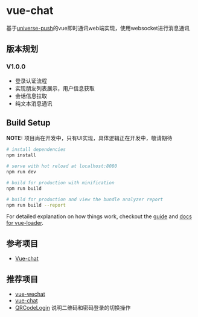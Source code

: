 # vue-chat

基于[universe-push](https://github.com/comsince/universe_push)的vue即时通讯web端实现，使用websocket进行消息通讯


## 版本规划
### V1.0.0
* 登录认证流程
* 实现朋友列表展示，用户信息获取
* 会话信息拉取
* 纯文本消息通讯

## Build Setup

**NOTE:** 项目尚在开发中，只有UI实现，具体逻辑正在开发中，敬请期待

``` bash
# install dependencies
npm install

# serve with hot reload at localhost:8080
npm run dev

# build for production with minification
npm run build

# build for production and view the bundle analyzer report
npm run build --report
```

For detailed explanation on how things work, checkout the [guide](http://vuejs-templates.github.io/webpack/) and [docs for vue-loader](http://vuejs.github.io/vue-loader).



## 参考项目

* [Vue-chat](https://github.com/han960619/Vue-chat/)


## 推荐项目

* [vue-wechat](https://github.com/zhaohaodang/vue-WeChat)
* [vue-chat](https://github.com/aermin/vue-chat)
* [QRCodeLogin](https://github.com/HeyJC/QRCodeLogin/blob/master/Web/auth/src/components/Input.vue) 说明二维码和密码登录的切换操作